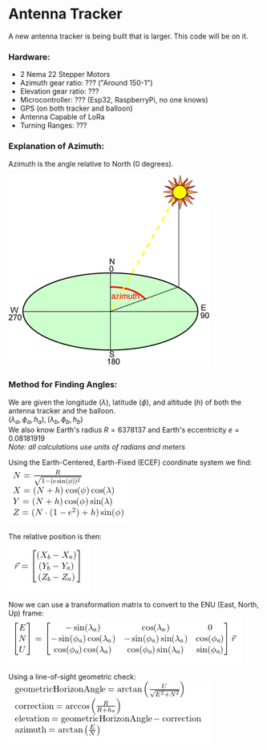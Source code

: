 # Antenna Tracker

A new antenna tracker is being built that is larger. This code will be on it.

### Hardware:

- 2 Nema 22 Stepper Motors
- Azimuth gear ratio: ??? ("Around 150-1")
- Elevation gear ratio: ???
- Microcontroller: ??? (Esp32, RaspberryPi, no one knows)
- GPS (on both tracker and balloon)
- Antenna Capable of LoRa
- Turning Ranges: ???

### Explanation of Azimuth:

Azimuth is the angle relative to North (0 degrees).

![Azimuth](img/AZIMUTH.gif)

### Method for Finding Angles:

We are given the longitude $(\lambda)$, latitude $(\phi)$, and altitude $(h)$ of both the antenna tracker and the balloon.<br>
$(\lambda_a, \phi_a, h_a), (\lambda_b, \phi_b, h_b)$<br>
We also know Earth's radius $R = 6378137$ and Earth's eccentricity $e = 0.08181919$  
*Note: all calculations use units of radians and meters*

Using the Earth-Centered, Earth-Fixed (ECEF) coordinate system we find: <br>
![ECEF](img/ECEF.png)

The relative position is then:  
![r](img/r.png)

Now we can use a transformation matrix to convert to the ENU (East, North, Up) frame:
![ENU](img/ENU.png)

Using a line-of-sight geometric check: <br>
![line-of-site](img/line-of-site.png)